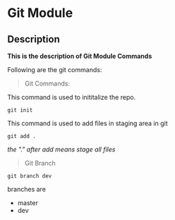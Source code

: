 # Git Module
## Description

**This is the description of Git Module Commands**

Following are the git commands:

> Git Commands:

This command is used to inititalize the repo.
```
git init
```
This command is used to add files in staging area in git
```
git add .
```
*the "." after add means stage all files*

> Git Branch

```
git branch dev
```
branches are
- master
- dev

  

